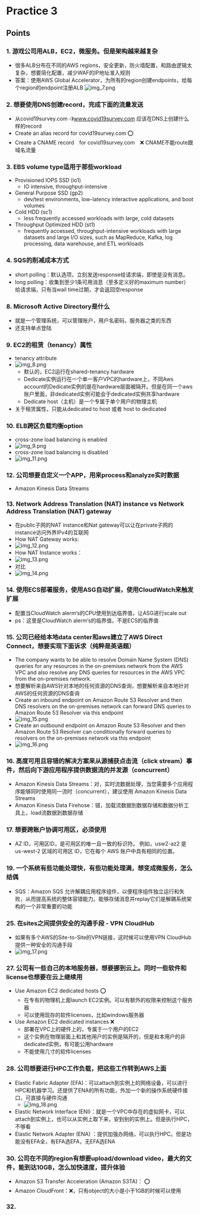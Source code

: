 # Practice 3
## Points
### 1. 游戏公司用ALB，EC2，微服务。但是架构越来越复杂
- 很多ALB分布在不同的AWS regions，安全更新，防火墙配置，和路由逻辑太复杂，想要简化配置，减少WAF的IP地址准入规则
- 答案：使用AWS Global Accelerator，为所有的region创建endpoints，给每个region的endpoint注册ALB
![img_7.png](img_7.png)

### 2. 想要使用DNS创建record，完成下面的流量发送
- 从covid19survey.com -》www.covid19survey.com 应该在DNS上创建什么样的record
- Create an alias record for covid19survey.com ⭕️
- Create a CNAME record　for covid19survey.com　❌ CNAME不能route跟域名流量

### 3. EBS volume type适用于那些workload
- Provisioned IOPS SSD (io1)
  - IO intensive, throughput-intensive
- General Purpose SSD (gp2)
  - dev/test environments, low-latency interactive applications, and boot volumes
- Cold HDD (sc1)
  - less frequently accessed workloads with large, cold datasets
- Throughput Optimized HDD (st1)
  - frequently accessed, throughput-intensive workloads with large datasets and large I/O sizes, such as MapReduce, Kafka, log processing, data warehouse, and ETL workloads

### 4. SQS的削减成本方式
- short polling：默认选项，立刻发送response给请求端，即使是没有消息。
- long polling：收集到至少1条可用消息（至多定义好的maximum number）给请求端，只有当wail time过期，才会返回空response

### 8. Microsoft Active Directory是什么
- 就是一个管理系统，可以管理账户，用户名密码，服务器之类的东西
- 还支持单点登陆

### 9. EC2的租赁（tenancy）属性
- tenancy attribute
- ![img_8.png](img_8.png)
  - 默认的，EC2运行在shared-tenancy hardware
  - Dedicate实例运行在一个单一客户VPC的hardware上，不同Aws account的Dedicate实例的是在hardware层面被隔开。但是在同一个aws账户里面，非dedicated实例可能会于dedicated实例共享hardware
  - Dedicate host（主机）是一个专属于单个用户的物理主机
- 关于租赁属性，只能从dedicated to host 或者 host to dedicated

### 10. ELB跨区负载均衡option
- cross-zone load balancing is enabled
- ![img_9.png](img_9.png)
- cross-zone load balancing is disabled
- ![img_11.png](img_11.png)

### 12. 公司想要自定义一个APP，用来process和analyze实时数据
- Amazon Kinesis Data Streams

### 13. Network Address Translation (NAT) instance vs Network Address Translation (NAT) gateway
- 在public子网的NAT instance和Nat gateway可以让在private子网的instance访问外界IPv4的互联网
- How NAT Gateway works:
- ![img_12.png](img_12.png)
- How NAT Instance works：
- ![img_13.png](img_13.png)
- 对比
- ![img_14.png](img_14.png)

### 14. 使用ECS部署服务，使用ASG自动扩展，使用CloudWatch来触发扩展
- 配置当CloudWatch alerm‘s的CPU使用到达临界值，让ASG进行scale out
- ps：这里是CloudWatch alerm‘s的临界值，不是ECS的临界值

### 15. 公司已经给本地data center和aws建立了AWS Direct Connect，想要实现下面诉求（纯粹是英语题）
- The company wants to be able to resolve Domain Name System (DNS) queries for any resources in the on-premises network from the AWS VPC and also resolve any DNS queries for resources in the AWS VPC from the on-premises network.
- 想要解析来自AWS针对本地的任何资源的DNS查询，想要解析来自本地针对AWS的任何资源的DNS查询
- Create an inbound endpoint on Amazon Route 53 Resolver and then DNS resolvers on the on-premises network can forward DNS queries to Amazon Route 53 Resolver via this endpoint
- ![img_15.png](img_15.png)
- Create an outbound endpoint on Amazon Route 53 Resolver and then Amazon Route 53 Resolver can conditionally forward queries to resolvers on the on-premises network via this endpoint
- ![img_16.png](img_16.png)

### 16. 高度可用且容错的解决方案来从源捕获点击流（click stream）事件，然后向下游应用程序提供数据流的并发源（concurrent）
- Amazon Kinesis Data Streams：对，实时流数据处理，当您需要多个应用程序能够同时使用同一流时（concurrent），建议使用 Amazon Kinesis Data Streams
- Amazon Kinesis Data Firehose：错，加载流数据到数据存储和数据分析工具上，load流数据到数据存储

### 17. 想要跨账户协调可用区，必须使用
- AZ ID，可用区ID，是可用区的唯一且一致的标识符。 例如，usw2-az2 是 us-west-2 区域的可用区 ID，它在每个 AWS 账户中具有相同的位置。

### 19. 一个系统有些功能处理快，有些功能处理满，想变成微服务，怎么结偶
- SQS：Amazon SQS 允许解耦应用程序组件，以便程序组件独立运行和失败，从而提高系统的整体容错能力。能够存储消息并replay它们是解耦系统架构的一个非常重要的功能

### 25. 在sites之间提供安全的沟通手段 - VPN CloudHub
- 如果有多个AWS的Site-to-Site的VPN链接，这时候可以使用VPN CloudHub提供一种安全的沟通手段
- ![img_17.png](img_17.png)

### 27. 公司有一些自己的本地服务器，想要挪到云上。同时一些软件和license也想要在云上继续用
- Use Amazon EC2 dedicated hosts ⭕️
  - 在专有的物理机上面launch EC2实例。可以有额外的权限来控制这个服务器
  - 可以使用现存的软件licenses，比如windows服务器
- Use Amazon EC2 dedicated instances ❌
  -  部署在VPC上的硬件上的，专属于一个用户的EC2
  - 这个实例在物理层面上和其他用户的实例是隔开的，但是和本用户的非dedicated实例，有可能公用hardware
  - 不能使用几寸的软件licenses

### 28. 公司想要进行HPC工作负载，把这些工作转到AWS上面
- Elastic Fabric Adapter (EFA)：可以attach到实例上的网络设备，可以进行HPC和机器学习。还提供了ENA的所有功能，外加一个新的操作系统硬件接口，可直接与硬件沟通
  - ![img_18.png](img_18.png)
- Elastic Network Interface (ENI)：就是一个VPC中存在的虚拟网卡，可以attach到实例上，也可以从实例上取下来，安到别的实例上。但是执行HPC，不够看
- Elastic Network Adapter (ENA) ：提供加强办网络，可以执行HPC。但是功能没有EFA全，有EFA选EFA，无EFA选ENA

### 30. 公司在不同的region有想要upload/download video，最大的文件，能到达10GB，怎么加快速度，提升体验
- Amazon S3 Transfer Acceleration (Amazon S3TA)： ⭕️
- Amazon CloudFront：❌，只有object的大小是小于1GB的时候可以使用

### 32. 

